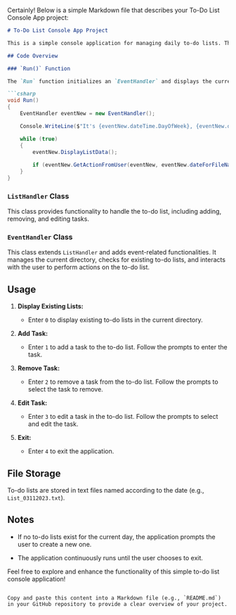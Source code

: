 Certainly! Below is a simple Markdown file that describes your To-Do List Console App project:

```markdown
# To-Do List Console App Project

This is a simple console application for managing daily to-do lists. The application allows users to add, remove, and edit tasks for a specific day.

## Code Overview

### `Run()` Function

The `Run` function initializes an `EventHandler` and displays the current date. It then enters a loop where the user can interact with the to-do list by adding, removing, or editing tasks.

```csharp
void Run()
{
    EventHandler eventNew = new EventHandler();

    Console.WriteLine($"It's {eventNew.dateTime.DayOfWeek}, {eventNew.dateTime.ToString("m")}");

    while (true)
    {
        eventNew.DisplayListData();
        
        if (eventNew.GetActionFromUser(eventNew, eventNew.dateForFileName)) break;
    }
}
```

### `ListHandler` Class

This class provides functionality to handle the to-do list, including adding, removing, and editing tasks.

### `EventHandler` Class

This class extends `ListHandler` and adds event-related functionalities. It manages the current directory, checks for existing to-do lists, and interacts with the user to perform actions on the to-do list.

## Usage

1. **Display Existing Lists:**
   - Enter `0` to display existing to-do lists in the current directory.

2. **Add Task:**
   - Enter `1` to add a task to the to-do list. Follow the prompts to enter the task.

3. **Remove Task:**
   - Enter `2` to remove a task from the to-do list. Follow the prompts to select the task to remove.

4. **Edit Task:**
   - Enter `3` to edit a task in the to-do list. Follow the prompts to select and edit the task.

5. **Exit:**
   - Enter `4` to exit the application.

## File Storage

To-do lists are stored in text files named according to the date (e.g., `List_03112023.txt`).

## Notes

- If no to-do lists exist for the current day, the application prompts the user to create a new one.

- The application continuously runs until the user chooses to exit.

Feel free to explore and enhance the functionality of this simple to-do list console application!
```

Copy and paste this content into a Markdown file (e.g., `README.md`) in your GitHub repository to provide a clear overview of your project.

